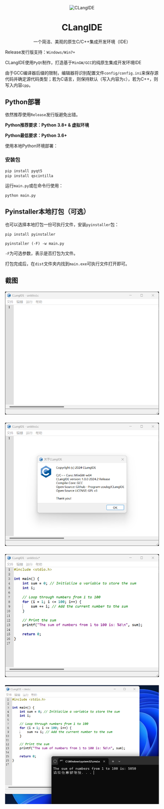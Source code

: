 <p align="center">
 <img width="100px" src="https://blog.programapps.top/file/images/C-language.png" align="center" alt="CLangIDE" />
 <h1 align="center">CLangIDE</h2>
 <p align="center">一个简洁、美观的原生C/C++集成开发环境（IDE）</p>
</p>

Release发行版支持：`Windows/Win7+`

CLangIDE使用`PyQt`制作，打造基于`MinGW/GCC`的纯原生集成开发环境IDE

由于GCC编译器后缀的限制，编辑器将识别配置文件`config/config.ini`来保存源代码并确定源代码类型；若为C语言，则保持默认（写入内容为`c`），若为C++，则写入内容`cpp`。

## Python部署

依然推荐使用`Release`发行版避免出错。

**Python推荐要求：Python 3.8+ & 虚拟环境**

**Python最低要求：Python 3.6+**

使用本地Python环境部署：

### 安装包

```shell
pip install pyqt5
pip install qscintilla
```

运行`main.py`或在命令行使用：

```shell
python main.py
```

## Pyinstaller本地打包（可选）

也可以选择本地打包一份可执行文件，安装`pyinstaller`包：

```shell
pip install pyinstaller
```

```shell
pyinstaller (-F) -w main.py
```

`-F`为可选参数，表示是否打包为文件。

打包完成后，在`dist`文件夹内找到`main.exe`可执行文件打开即可。

## 截图

### ![主窗口](/bin/images/a.png)
### ![关于信息](/bin/images/b.png)
### ![一个C语言程序](/bin/images/c.png)
### ![程序编译与运行](/bin/images/d.png)

